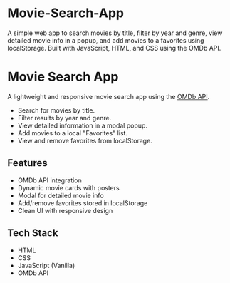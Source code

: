 # Movie-Search-App
A simple web app to search movies by title, filter by year and genre, view detailed movie info in a popup, and add movies to a favorites using localStorage. Built with JavaScript, HTML, and CSS using the OMDb API.
# Movie Search App

A lightweight and responsive movie search app using the [OMDb API](http://www.omdbapi.com/).

- Search for movies by title.
- Filter results by year and genre.
- View detailed information in a modal popup.
- Add movies to a local "Favorites" list.
- View and remove favorites from localStorage.

## Features

- OMDb API integration
- Dynamic movie cards with posters
- Modal for detailed movie info
- Add/remove favorites stored in localStorage
- Clean UI with responsive design

## Tech Stack

- HTML
- CSS
- JavaScript (Vanilla)
- OMDb API
